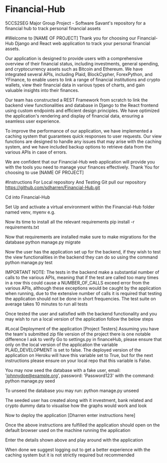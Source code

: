 # Financial-Hub
5CCS2SEG Major Group Project - Software Savant's repository for a financial hub to track personal financial assets

#Welcome to [NAME OF PROJECT]
Thank you for choosing our Financial-Hub Django and React web application to track your personal financial assets.

Our application is designed to provide users with a comprehensive overview of their financial status, including investments, general spending, and cryptocurrency assets such as Bitcoin and Ethereum. We have integrated several APIs, including Plaid, BlockCypher, ForexPython, and YFinance, to enable users to link a range of financial institutions and crypto wallets, view their financial data in various types of charts, and gain valuable insights into their finances.

Our team has constructed a REST Framework from scratch to link the backend view functionalities and database in Django to the React frontend using custom endpoints and efficient design principles. We have optimized the application's rendering and display of financial data, ensuring a seamless user experience.

To improve the performance of our application, we have implemented a caching system that guarantees quick responses to user requests. Our view functions are designed to handle any issues that may arise with the caching system, and we have included backup options to retrieve data from the various APIs in case of errors.

We are confident that our Financial-Hub web application will provide you with the tools you need to manage your finances effectively. Thank You for choosing to use [NAME OF PROJECT]

#Instructions For Local repository And Testing
Git pull our repository https://github.com/sdharren/Financial-Hub.git

Cd into Financial-Hub

Set Up and activate a virtual environment within the Financial-Hub folder named venv, myenv e.g.

Now its time to install all the relevant requirements
pip install -r requirements.txt

Now that requirements are installed make sure to make migrations for the database
python manage.py migrate

Now the user has the application set up for the backend, if they wish to test the view functionalities in the backend they can do so using the command
python manage.py test

IMPORTANT NOTE: The tests in the backend make a substantial number of calls to the various APIs, meaning that if the test are called too many times in a row this could cause a NUMBER_OF_CALLS exceed error from the various APIs, although these exceptions would be caught by the application when running, due to the extensive number of calls it is required that testing the application should not be done in short frequencies. The test suite on average takes 10 minutes to run all tests

Once tested the user and satisfied with the backend functionality and you may wish to run a local version of the application follow the below steps

#Local Deployment of the application [Project Testers]
Assuming you have the team's submitted zip file version of the project there is one notable difference I ask to verify
Go to settings.py in financeHub, please ensure that only on the local version of the application the variable PLAID_DEVELOPMENT is set to false. The deployed version of the application on Heroku will have this variable set to True, but for the next instructions please ensure on your local repo that this variable is False.

You may now seed the database with a fake user, email: 'johnnydoe@example.org', password: 'Password123' with the command:
python manage.py seed

To unseed the database you may run:
python manage.py unseed

The seeded user has created along with it investment, bank related and crypto dummy data to visualise how the graphs would work and look

Now to deploy the application [Dharren enter instructions here]

Once the above instructions are fulfilled the application should open on the default browser used on the machine running the application

Enter the details shown above and play around with the application

When done we suggest logging out to get a better experience with the caching system but it is not strictly required but recommended
